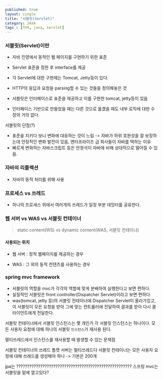 ```yaml
---
published: true
layout: single
title: "서블릿(Servlet)"
category: JAVA
tags : [자바, java, servlet]
---
```


### 서블릿(Servlet)이란

- 자바 진영에서 동적인 웹 페이지를 구현하기 위한 표준
- Servlet 표준을 정한 후 interface를 제공
- 각 Servlet에 대한 구현체는 Tomcat, Jetty등이 있다.

- HTTP의 응답과 요청을 parsing할 수 있는 것들을 정의해놓은 것
- 서블릿은 인터페이스로 표준을 제공하고 이를 구현한 tomcat, jetty등이 있음
- 인터페이스 기반으로 만들었을 때는 다른 것으로 옮겼을 때도 내부 로직에 대한 수정의 거의 없다.

서블릿의 단점(?)
- 표준을 지키다 보니 변화에 대응하는 것이 느림
   -> 자바가 하위 호완성을 잘 보장하는데 안정적인 변화 발전이 있음, 엔터프라이즈 급 회사들이 자바를 택하는 이유
- 빠르게 변화하는 자바스크립트 등은 안정석이 자바에 비해 상대적으로 떨어질 수 있음.


### 자바의 리플렉션

- 자바의 동적 처리를 위해 사용

### 프로세스 vs 쓰레드

- 하나의 프로세스 위에서 여러개의 쓰레드가 일정 부분 데잉터를 공유한다.

### 웹 서버 vs WAS vs 서블릿 컨테이너

> static content(WS) vs dynamic content(WAS, 서블릿 컨테이너)

#### 사용되는 위치

- 웹 서버 : 정적 웹페이지를 제공하는 경우

- WAS : 그 외의 동적 컨텐츠를 사용하는 경우



### spring mvc framework
- 서블릿의 역할을 mvc가 각각의 역할에 맞게 분배하여 실행한다고 보면 편하다.
- 실질적인 서블릿은 front controller(Dispatcher Servlet)이라고 보면 편하다.
- was(tomcat, jetty 등)의 서블릿 컨테이너에 Dispatcher Servlet이 올라가있고, 이 서블릿이 모든 요청을 받아 그에 맞는 컨트롤러에 전달하여 결과를 받아 다시 클라이언트에게 전달한다.



서블릿 컨테이너에서 서블릿 인스턴스는 몇 개인가
각 서블릿 인스턴스는 하나이다. 모든 사용자 요청에 대해 하나의 서블릿 `인스턴스`가 재사용 된다.

멀티쓰레드에서 인스턴스를 재사용할 때 발생할 수 있는 문제점

서블릿 컨테이너의 쓰레드
 톰캣 서버는 멀티쓰레드다 서블릿 컨테이너는 모든 사용자 요청에 대해 쓰레드를 생성해야 하나 -> 기본은 200개


jpa는 ?????????????????????????????????????????????????????
스프링 mvc는 서블릿을 밑에 깔고있다?